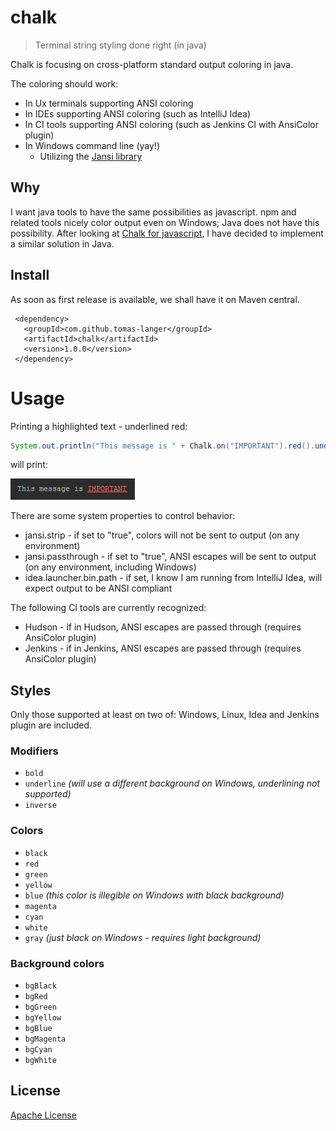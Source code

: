 # chalk
> Terminal string styling done right (in java)

Chalk is focusing on cross-platform standard output coloring in java.

The coloring should work:
* In Ux terminals supporting ANSI coloring
* In IDEs supporting ANSI coloring (such as IntelliJ Idea)
* In CI tools supporting ANSI coloring (such as Jenkins CI with AnsiColor plugin)
* In Windows command line (yay!)
    * Utilizing the [Jansi library](https://github.com/fusesource/jansi)

## Why
I want java tools to have the same possibilities as javascript.
npm and related tools nicely color output even on Windows;
Java does not have this possibility.
After looking at [Chalk for javascript](https://github.com/chalk/chalk), I have decided
to implement a similar solution in Java.

## Install
As soon as first release is available, we shall have it on Maven
 central.

     <dependency>
       <groupId>com.github.tomas-langer</groupId>
       <artifactId>chalk</artifactId>
       <version>1.0.0</version>
     </dependency>

# Usage
Printing a highlighted text - underlined red:

```java
System.out.println("This message is " + Chalk.on("IMPORTANT").red().underline());
```

will print:

![screenshot](doc/colored_example.png?raw=true)

There are some system properties to control behavior:
* jansi.strip - if set to "true", colors will not be sent to output (on any environment)
* jansi.passthrough - if set to "true", ANSI escapes will be sent to output (on any environment, including Windows)
* idea.launcher.bin.path - if set, I know I am running from IntelliJ Idea, will expect output to be ANSI compliant

The following CI tools are currently recognized:
* Hudson - if in Hudson, ANSI escapes are passed through (requires AnsiColor plugin)
* Jenkins - if in Jenkins, ANSI escapes are passed through (requires AnsiColor plugin)

## Styles
Only those supported at least on two of: Windows, Linux, Idea and Jenkins plugin are included.

### Modifiers

- `bold`
- `underline` *(will use a different background on Windows, underlining not supported)*
- `inverse`

### Colors

- `black`
- `red`
- `green`
- `yellow`
- `blue` *(this color is illegible on Windows with black background)*
- `magenta`
- `cyan`
- `white`
- `gray` *(just black on Windows - requires light background)*

### Background colors

- `bgBlack`
- `bgRed`
- `bgGreen`
- `bgYellow`
- `bgBlue`
- `bgMagenta`
- `bgCyan`
- `bgWhite`



## License

[Apache License](http://www.apache.org/licenses/)